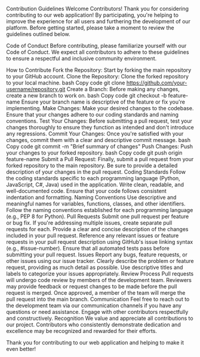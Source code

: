 Contribution Guidelines
Welcome Contributors!
Thank you for considering contributing to our web application! By participating, you're helping to improve the experience for all users and furthering the development of our platform. Before getting started, please take a moment to review the guidelines outlined below.

Code of Conduct
Before contributing, please familiarize yourself with our Code of Conduct. We expect all contributors to adhere to these guidelines to ensure a respectful and inclusive community environment.

How to Contribute
Fork the Repository: Start by forking the main repository to your GitHub account.
Clone the Repository: Clone the forked repository to your local machine.
bash
Copy code
git clone https://github.com/your-username/repository.git
Create a Branch: Before making any changes, create a new branch to work on.
bash
Copy code
git checkout -b feature-name
Ensure your branch name is descriptive of the feature or fix you're implementing.
Make Changes: Make your desired changes to the codebase. Ensure that your changes adhere to our coding standards and naming conventions.
Test Your Changes: Before submitting a pull request, test your changes thoroughly to ensure they function as intended and don't introduce any regressions.
Commit Your Changes: Once you're satisfied with your changes, commit them with a clear and descriptive commit message.
bash
Copy code
git commit -m "Brief summary of changes"
Push Changes: Push your changes to your forked repository.
bash
Copy code
git push origin feature-name
Submit a Pull Request: Finally, submit a pull request from your forked repository to the main repository. Be sure to provide a detailed description of your changes in the pull request.
Coding Standards
Follow the coding standards specific to each programming language (Python, JavaScript, C#, Java) used in the application.
Write clean, readable, and well-documented code.
Ensure that your code follows consistent indentation and formatting.
Naming Conventions
Use descriptive and meaningful names for variables, functions, classes, and other identifiers.
Follow the naming conventions established for each programming language (e.g., PEP 8 for Python).
Pull Requests
Submit one pull request per feature or bug fix. If you're addressing multiple issues, create separate pull requests for each.
Provide a clear and concise description of the changes included in your pull request.
Reference any relevant issues or feature requests in your pull request description using GitHub's issue linking syntax (e.g., #issue-number).
Ensure that all automated tests pass before submitting your pull request.
Issues
Report any bugs, feature requests, or other issues using our issue tracker.
Clearly describe the problem or feature request, providing as much detail as possible.
Use descriptive titles and labels to categorize your issues appropriately.
Review Process
Pull requests will undergo code review by members of the development team.
Reviewers may provide feedback or request changes to be made before the pull request is merged.
Once approved, a member of the team will merge the pull request into the main branch.
Communication
Feel free to reach out to the development team via our communication channels if you have any questions or need assistance.
Engage with other contributors respectfully and constructively.
Recognition
We value and appreciate all contributions to our project. Contributors who consistently demonstrate dedication and excellence may be recognized and rewarded for their efforts.

Thank you for contributing to our web application and helping to make it even better!
